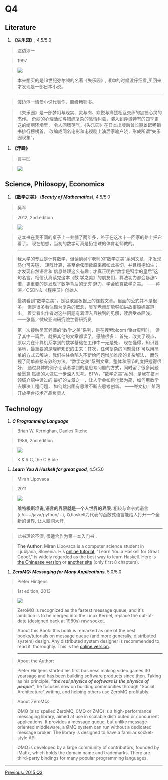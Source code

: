 # Q4

## Literature
1. **《失乐园》**, 4.5/5.0

  > 渡边淳一

  > 1997

  > ![](https://raw.githubusercontent.com/ArthurChiao/reading/master/image/paradise_lost_jp.jpg)

  > 本来想买的是18世纪弥尔顿的名著《失乐园》, 凑单的时候没仔细看,买回来才发现是一部日本小说。

  > -----------------------------------------------------------------------

  > 渡边淳一情爱小说代表作，超级畅销书。

  > 《失乐园》是一部梦幻与现实、灵与肉、欢悦与痛楚相互交织的震撼心灵的杰作。
  奇妙的心理活动与错综复杂的感情纠葛，溶入到异域特有的四季更迭的绮丽环境里，
  令人回肠荡气。《失乐园》在日本出版后曾长期雄踞畅销书排行榜榜首，
  改编成同名电影和电视剧上演后家喻户晓，形成所谓“失乐园现象”。

1. **《浮躁》**

  > 贾平凹

  > ![](https://raw.githubusercontent.com/ArthurChiao/reading/master/image/blundering.jpg)

  >

## Science, Philosopy, Economics
1. **《数学之美》** (***Beauty of Mathematics***), 4.5/5.0

  > 吴军

  > 2012, 2nd edition

  > ![](https://raw.githubusercontent.com/ArthurChiao/reading/master/image/beauty_of_math.jpg)

  > 这本书在我不同的桌子上一共躺了两年多，终于在这次十一回家的路上把它看了。
  现在想想，当初的数学可真是扔铅球的体育老师教的。

  > -----------------------------------------------------------------------

  > 我大学的专业是计算数学，但读到吴军老师的“数学之美”系列文章，才发现马尔可夫链、
  矩阵计算，甚至余弦函数原来都如此亲切，并且栩栩如生；才发现自然语言和
  信息处理这么有趣；才真正明白“数学是科学的皇后”这句名言。相信认真读完这本《数
  学之美》的朋友们，算法功力都会暴涨N倍，更重要的是发现了数学背后的无穷
  魅力，学会欣赏数学之美。 ——蒋涛／CSDN＆《程序员》创始人 

  > 最初看到“数学之美”，是谷歌黑板报上的连载文章。里面的公式并不是很多，
  但是很多看似颇为复杂的概念，吴军老师却能够如讲故事般娓娓道出，
  着实看出作者对这些问题有着深入且独到的见解，读后受益匪浅。——张磊／微软亚洲研究院主管研究员 

  > 第一次接触吴军老师的“数学之美”系列，是在搜索bloom filter资料时，
  读了其中一篇后，就把其他的文章都读了，感触很多：
  首先，改变了观点，原以为在计算机系学到的数学基础在工作中一无是处，
  现在懂得，知识要落地，最重要的是理解知识的由来：其次，任何复杂的问题最终
  可以用简单的方式去解决，我们往往会陷入不断给问题增加难度的复杂解法，
  而忽视了简单直接有效的方法。“数学之美”系列文章，整体和细节的度把握得很好，
  通过具体的例子让读者学到的是思考问题的方式，同时留了很多问题给愿意
  钻研的人做进一步深入思考。BTW，“数学之美”系列，是我在技术领域介绍中读过的
  最好的文章之一，让人学会如何化繁为简，如何用数学去解决工程问题，
  如何跳出固有思维不断去思考创新。 ——岑文初／某网开放平台技术产品负责人


## Technology
1. ***C Programming Language***

  > Brian W. Kernighan, Danies Ritche

  > 1986, 2nd edition

  > ![](https://raw.githubusercontent.com/ArthurChiao/reading/master/image/c_programming_language.jpg)

  > K & R C, the C Bible


1. ***Learn You A Haskell for great good***, 4.5/5.0

  > Miran Lipovaca

  > 2011

  > ![](https://raw.githubusercontent.com/ArthurChiao/reading/master/image/learn_you_a_haskell.jpg)

  > **维特根斯坦说,语言的界限就是一个人世界的界限**. 相较与命令式语言(c/c++/java/python/...),
  以haskell为代表的函数式语言能给人打开一个全新的世界, 让人脑洞大开.

  > -----------------------------------------------------------------------

  > 此书理论不深, 很适合作为第一本入门书 .

  > **The Author**: Miran Lipovaca is a computer science student in Ljubljana,
  Slovenia. His [online tutorial](learnyouahaskell.com), "Learn You a Haskell for Great Good!,"
  is widely regarded as the best way to learn Haskell.
  Here is [the Chinease version](http://learnyoua.haskell.sg/) or
  [another site](http://fleurer-lee.com/lyah/chapters.htm) (only first 8 chapters).

1. ***ZeroMQ: Messaging for Many Applications***, 5.0/5.0

  > Pieter Hintjens

  > 1st edition, 2013

  > ![](https://raw.githubusercontent.com/ArthurChiao/reading/master/image/zeromq.jpg)

  > ZeroMQ is recognized as the fastest message queue, and it's ambition is
  to be merged into the Linux Kernel, replace the out-of-date (designed back
  at 1980s) raw socket.

  > About this Book: this book is remarked as one of the best books/tutorials on message
  queue (and more generally, distributed system) design. Any distributed system
  designer is recommended to read it, thoroughly. This is the
  [online version](http://zguide.zeromq.org/).

  > -----------------------------------------------------------------------

  > About the Author:

  > Pieter Hintjens started his first business making video games 30 yearsago
  and has been building software products since then. Taking as his principle,
  ***"the real physics of software is the physics of people"***, he focuses
  now on building communities through "Social Architecture",writing,
  and helping others use ZeroMQ profitably.

  > About ZeroMQ:

  > ØMQ (also spelled ZeroMQ, 0MQ or ZMQ) is a high-performance messaging
  library, aimed at use in scalable distributed or concurrent applications.
  It provides a message queue, but unlike message-oriented middleware,
  a ØMQ system can run without a dedicated message broker.
  The library is designed to have a familiar socket-style API.

  > ØMQ is developed by a large community of contributors, founded by iMatix,
  which holds the domain name and trademarks.
  There are third-party bindings for many popular programming languages.


---------------------------------------------------
  [Previous: 2015 Q3](2015_Q3.md)
